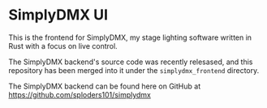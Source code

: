 # SimplyDMX UI

This is the frontend for SimplyDMX, my stage lighting software written in Rust with a focus on
live control.

The SimplyDMX backend's source code was recently relesased, and this repository has been merged
into it under the `simplydmx_frontend` directory.

The SimplyDMX backend can be found here on GitHub at https://github.com/sploders101/simplydmx

